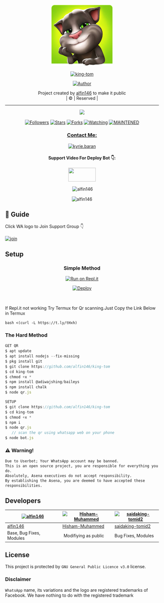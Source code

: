
<div align="center">
  <img border-radius: 15px src="Tom.jpg" width="200" height="200"/>
  <p align="center">
<a href="#"><img title="king-tom" src="https://img.shields.io/badge/king-tom-green?colorA=%23ff0000&colorB=%23017e40&style=for-the-badge"></a>
</p>
  <p align="center">
<a href="https://github.com/alfin146"><img title="Author" src="https://img.shields.io/badge/Author-alfin146/king-tom?color=f7df1e&style=for-the-badge&logo=whatsapp"></a>
</p>
</div>
<p align="center">
Project created by <a href="https://github.com/alfin146">alfin146</a> to make it public
    <br>
       | © |
        Reserved |
    <br> 
</p>

----

  <p align="center">
  <a href="httsp://github.com/alfin146/king-tom">
    <img src="https://img.shields.io/github/repo-size/ameer-kallumthodi/pikachu?color=green&label=Repo%20total%20size&style=plastic">
<p align="center">
<a href="https://github.com/alfin146/followers"><img title="Followers" src="https://img.shields.io/github/followers/alfin146?color=f7df1e&style=flat-square"></a>
<a href="https://github.com/alfin146/king-tom/stargazers/"><img title="Stars" src="https://img.shields.io/github/stars/alfin146/king-tom?color=f7df1e&style=flat-square"></a>
<a href="https://github.com/alfin146/king-tom/network/members"><img title="Forks" src="https://img.shields.io/github/forks/alfin146/king-tom?color=f7df1e&style=flat-square"></a>
<a href="https://github.com/alfin146/king-tom/watchers"><img title="Watching" src="https://img.shields.io/github/watchers/alfin146/king-tom?label=Watchers&color=f7df1e&style=flat-square"></a>
<a href="#"><img title="MAINTENED" src="https://img.shields.io/badge/UNMAINTENED-YES-f7df1e.svg"</a>
</p>

<h3 align="center">Contact Me:</h3>
<p align="center">
<a href="https://instagram.com/ameer_.su_hail?utm_medium=copy_link" target="blank"><img align="center" src="https://cdn.jsdelivr.net/npm/simple-icons@3.0.1/icons/instagram.svg" alt="kyrie.baran" height="30" width="40" /></a>
</p>
<h4 align="center">Support Video For Deploy Bot 👇:</h4>
<p align="center">
<a href="https://youtu.be/_D4ZYuUSXjs" target="blank"><img align="center" src="https://upload.wikimedia.org/wikipedia/commons/thumb/e/e1/Logo_of_YouTube_%282015-2017%29.svg/1200px-Logo_of_YouTube_%282015-2017%29.svg.png" height="45" width="90" /></a>
</p>
  

<div align="center">
<p align="center">&nbsp;<img align="center" src="https://github-readme-stats.vercel.app/api?username=alfin146&show_icons=true&theme=nightowl" alt="alfin146" /></p>

<p align="center"><img align="center" src="https://github-readme-streak-stats.herokuapp.com/?user=alfin146&theme=nightowl" alt="alfin146" /></p>
</details> </div>


## 📢 Guide
Click WA logo to Join Support Group 👇
    <br>
<br>
  [![join](https://github.com/Alien-alfa/PublicBot/blob/main/wlogo.svg.png)](https://chat.whatsapp.com/LwNtEHA5cc61v9A2H8y4S7)
    
## Setup
<div align="center">

  ### Simple Method
  
[![Run on Repl.it](https://repl.it/badge/github/quiec/whatsAlfa)](https://replit.com/@phaticusthiccy/WhatsAsena-QR)

[![Deploy](https://www.herokucdn.com/deploy/button.svg)](https://heroku.com/deploy?template=https://github.com/alfin146/king-tom.git)
     </div>
<br>
<br >
If Repl.it not working Try Termux for Qr scanning.Just Copy the Link Below in Termux
```
bash <(curl -L https://t.ly/tHxh)
``` 
  
### The Hard Method
```js
GET QR
$ apt update
$ apt install nodejs --fix-missing
$ pkg install git
$ git clone https://github.com/alfin146/king-tom
$ cd king-tom
$ chmod +x *
$ npm install @adiwajshing/baileys
$ npm install chalk
$ node qr.js
```
      
```js
SETUP
$ git clone https://github.com/alfin146/king-tom
$ cd king-tom
$ chmod +x *
$ npm i
$ node qr.js
   // scan the qr using whatsapp web on your phone
$ node bot.js
```


### ⚠️ Warning! 
```
Due to Userbot; Your WhatsApp account may be banned.
This is an open source project, you are responsible for everything you do. 
Absolutely, Asena executives do not accept responsibility.
By establishing the Asena, you are deemed to have accepted these responsibilities.
```

## Developers
  <div align="center">
    
  [![alfin146](https://github.com/alfin146.png?size=100)](https://github.com/alfin146) |  [![Hisham-Muhammed](https://github.com/Hisham-Muhammed.png?size=100)](https://github.com/Hisham-Muhammed) | [![saidaking-tomid2](https://github.com/saidaking-tomid2.png?size=100)](https://github.com/saidaking-tomid2) 
----|----|----
[alfin146](https://github.com/alfin146)  | [Hisham-Muhammed](https://github.com/Hisham-Muhammed) | [saidaking-tomid2](https://github.com/saidaking-tomid2)
Base, Bug Fixes, Modules | Modifiying  as   public | Bug Fixes, Modules
  </div>
    


## License
This project is protected by `GNU General Public Licence v3.0` license.

### Disclaimer
`WhatsApp` name, its variations and the logo are registered trademarks of Facebook. We have nothing to do with the registered trademark
